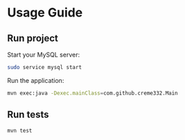 # Usage Guide

## Run project

Start your MySQL server:

```bash
sudo service mysql start
```

Run the application:

```bash
mvn exec:java -Dexec.mainClass=com.github.creme332.Main
```

## Run tests

```bash
mvn test
```